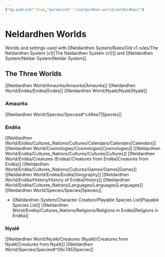 ```yaml
---
{"dg-publish":true,"permalink":"/neldardhen-world/neldardhen/"}
---
```


# Neldardhen Worlds
Worlds and settings used with [[Neldardhen System/Rules/Old v1 rules/The Neldardhen System (v1)\|The Neldardhen System (v1)]] and [[Neldardhen System/Neldar System\|Neldar System]].
## The Three Worlds
[[Neldardhen World/Amaurëa/Amaurëa\|Amaurëa]]
[[Neldardhen World/Endëa/Endëa\|Endëa]]
[[Neldardhen World/Nyalë/Nyalë\|Nyalë]]


### Amaurëa
[[Neldardhen World/Species/Species#^c48ee7\|Species]]
### Endëa
[[Neldardhen World/Endëa/Cultures_Nations/Cultures/Calendars/Calendars\|Calendars]]
[[Neldardhen World/Cosmologies/Cosmologies\|Cosmologies]]
[[Neldardhen World/Endëa/Cultures_Nations/Cultures/Cultures\|Cultures]]
[[Neldardhen World/Endëa/Creatures (Endëa)/Creatures from Endëa\|Creatures from Endëa]]
[[Neldardhen World/Endëa/Cultures_Nations/Cultures/Games/Games\|Games]]
[[Neldardhen World/Endëa/Endëa\|Geography]]
[[Neldardhen World/Endëa/History/History of Endëa\|History]]
[[Neldardhen World/Endëa/Cultures_Nations/Languages/Languages\|Languages]]
[[Neldardhen World/Species/Species\|Species]]
- [[Neldardhen System/Character Creation/Playable Species List\|Playable Species List]]
[[Neldardhen World/Endëa/Cultures_Nations/Religions/Religions in Endëa\|Religions in Endëa]]


### Nyalë
[[Neldardhen World/Nyalë/Creatures (Nyalë)/Creatures from Nyalë\|Creatures from Nyalë]]
[[Neldardhen World/Species/Species#^06c7d5\|Species]]